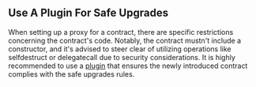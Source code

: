 ## Use A Plugin For Safe Upgrades
When setting up a proxy for a contract, there are specific restrictions concerning the contract's code. Notably, the contract mustn't include a constructor, and it's advised to steer clear of utilizing operations like selfdestruct or delegatecall due to security considerations. It is highly recommended to use a [plugin](https://docs.openzeppelin.com/upgrades-plugins/1.x/) that ensures the newly introduced contract complies with the safe upgrades rules.
